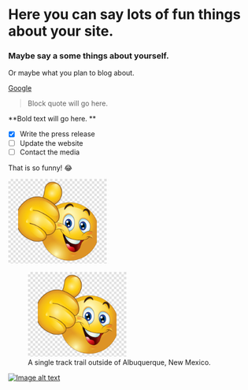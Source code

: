 # Here you can say lots of fun things about your site.

### Maybe say a some things about yourself.

Or maybe what you plan to blog about.

[Google](https://www.google.com)

> Block quote will go here.

**Bold text will go here. **

- [x] Write the press release
- [ ] Update the website
- [ ] Contact the media

That is so funny! :joy:

<img src="/images/myimage.png" alt="drawing" width="200"/>

<figure>
    <img src="/images/myimage.png" width="200"
         alt="Albuquerque, New Mexico">
    <figcaption>A single track trail outside of Albuquerque, New Mexico.</figcaption>
</figure>

[![Image alt text](/images/youtube-play.jpeg)](https://www.youtube.com/watch?v=GV1BKcgBr18)


